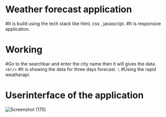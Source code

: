 # Weather forecast application 

#It is build using the tech stack like html, css , javascript.
#It is responsive application.

# Working 
#Go to the searchbar and enter the city name then it will gives the data. `<br/>`
#It is showing the data for three days forecast. `\`
#Using the rapid weatherapi.


# Userinterface of the application
![Screenshot (175)](https://github.com/MaheshGuduru3/weatherapp/assets/136345745/26ac3e53-c0d2-45aa-a90f-faa3244a034c)



